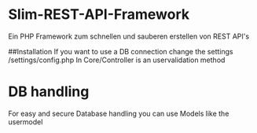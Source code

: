 # Slim-REST-API-Framework
Ein PHP Framework zum schnellen und sauberen erstellen von REST API's 

##Installation
If you want to use a DB connection change the settings /settings/config.php
In Core/Controller is an uservalidation method

# DB handling
For easy and secure Database handling you can use Models like the usermodel

